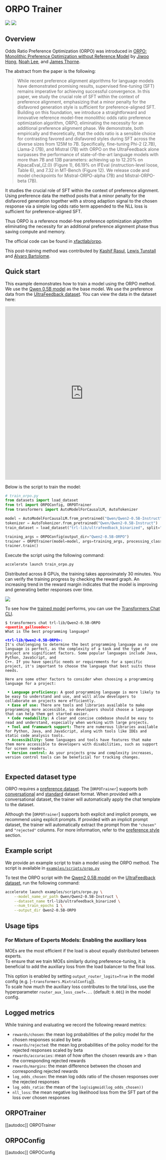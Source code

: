 # ORPO Trainer

[![](https://img.shields.io/badge/All_models-ORPO-blue)](https://huggingface.co/models?other=orpo,trl) [![](https://img.shields.io/badge/smol_course-Chapter_2-yellow)](https://github.com/huggingface/smol-course/tree/main/2_preference_alignment)

## Overview

Odds Ratio Preference Optimization (ORPO) was introduced in [ORPO: Monolithic Preference Optimization without Reference Model](https://huggingface.co/papers/2403.07691) by [Jiwoo Hong](https://huggingface.co/JW17), [Noah Lee](https://huggingface.co/nlee-208), and [James Thorne](https://huggingface.co/j6mes).

The abstract from the paper is the following:

> While recent preference alignment algorithms for language models have demonstrated promising results, supervised fine-tuning (SFT) remains imperative for achieving successful convergence. In this paper, we study the crucial role of SFT within the context of preference alignment, emphasizing that a minor penalty for the disfavored generation style is sufficient for preference-aligned SFT. Building on this foundation, we introduce a straightforward and innovative reference model-free monolithic odds ratio preference optimization algorithm, ORPO, eliminating the necessity for an additional preference alignment phase. We demonstrate, both empirically and theoretically, that the odds ratio is a sensible choice for contrasting favored and disfavored styles during SFT across the diverse sizes from 125M to 7B. Specifically, fine-tuning Phi-2 (2.7B), Llama-2 (7B), and Mistral (7B) with ORPO on the UltraFeedback alone surpasses the performance of state-of-the-art language models with more than 7B and 13B parameters: achieving up to 12.20% on AlpacaEval_{2.0} (Figure 1), 66.19% on IFEval (instruction-level loose, Table 6), and 7.32 in MT-Bench (Figure 12). We release code and model checkpoints for Mistral-ORPO-alpha (7B) and Mistral-ORPO-beta (7B).

It studies the crucial role of SFT within the context of preference alignment. Using preference data the method posits that a minor penalty for the disfavored generation together with a strong adaption signal to the chosen response via a simple log odds ratio term appended to the NLL loss is sufficient for preference-aligned SFT.

Thus ORPO is a reference model-free preference optimization algorithm eliminating the necessity for an additional preference alignment phase thus saving compute and memory.

The official code can be found in [xfactlab/orpo](https://github.com/xfactlab/orpo).

This post-training method was contributed by [Kashif Rasul](https://huggingface.co/kashif), [Lewis Tunstall](https://huggingface.co/lewtun) and [Alvaro Bartolome](https://huggingface.co/alvarobartt).

## Quick start

This example demonstrates how to train a model using the ORPO method. We use the [Qwen 0.5B model](https://huggingface.co/Qwen/Qwen2-0.5B-Instruct) as the base model. We use the preference data from the [UltraFeedback dataset](https://huggingface.co/datasets/openbmb/UltraFeedback). You can view the data in the dataset here:

<iframe
  src="https://huggingface.co/datasets/trl-lib/ultrafeedback_binarized/embed/viewer/default/train?row=0"
  frameborder="0"
  width="100%"
  height="560px"
></iframe>

Below is the script to train the model:

```python
# train_orpo.py
from datasets import load_dataset
from trl import ORPOConfig, ORPOTrainer
from transformers import AutoModelForCausalLM, AutoTokenizer

model = AutoModelForCausalLM.from_pretrained("Qwen/Qwen2-0.5B-Instruct")
tokenizer = AutoTokenizer.from_pretrained("Qwen/Qwen2-0.5B-Instruct")
train_dataset = load_dataset("trl-lib/ultrafeedback_binarized", split="train")

training_args = ORPOConfig(output_dir="Qwen2-0.5B-ORPO")
trainer = ORPOTrainer(model=model, args=training_args, processing_class=tokenizer, train_dataset=train_dataset)
trainer.train()
```

Execute the script using the following command:

```bash
accelerate launch train_orpo.py
```

Distributed across 8 GPUs, the training takes approximately 30 minutes. You can verify the training progress by checking the reward graph. An increasing trend in the reward margin indicates that the model is improving and generating better responses over time.

![](https://huggingface.co/datasets/trl-lib/documentation-images/resolve/main/orpo-qwen2-reward-margin.png)

To see how the [trained model](https://huggingface.co/trl-lib/Qwen2-0.5B-ORPO) performs, you can use the [Transformers Chat CLI](https://huggingface.co/docs/transformers/quicktour#chat-with-text-generation-models).

<pre><code>$ transformers chat trl-lib/Qwen2-0.5B-ORPO
<strong><span style="color: red;">&lt;quentin_gallouedec&gt;:</span></strong>
What is the best programming language?

<strong><span style="color: blue;">&lt;trl-lib/Qwen2-0.5B-ORPO&gt;:</span></strong>
It's challenging to determine the best programming language as no one language is perfect, as the complexity of a task and the type of project are significant factors. Some popular languages include Java, Python, JavaScript, and
C++. If you have specific needs or requirements for a specific project, it's important to choose the language that best suits those needs.                                                                                          

Here are some other factors to consider when choosing a programming language for a project:

 <strong><span style="color: green;">• Language proficiency:</span></strong> A good programming language is more likely to be easy to understand and use, and will allow developers to collaborate on projects more efficiently.                                     
 <strong><span style="color: green;">• Ease of use:</span></strong> There are tools and libraries available to make programming more accessible, so developers should choose a language that can help them get started easier.
 <strong><span style="color: green;">• Code readability:</span></strong> A clear and concise codebase should be easy to read and understand, especially when working with large projects.
 <strong><span style="color: green;">• Tool and framework support:</span></strong> There are numerous libraries available for Python, Java, and JavaScript, along with tools like IDEs and static code analysis tools.
 <strong><span style="color: green;">• Accessibility:</span></strong> Some languages and tools have features that make them more accessible to developers with disabilities, such as support for screen readers.
 <strong><span style="color: green;">• Version control:</span></strong> As your projects grow and complexity increases, version control tools can be beneficial for tracking changes.

</code></pre>

## Expected dataset type

ORPO requires a [preference dataset](dataset_formats#preference). The [`ORPOTrainer`] supports both [conversational](dataset_formats#conversational) and [standard](dataset_formats#standard) dataset format. When provided with a conversational dataset, the trainer will automatically apply the chat template to the dataset.

Although the [`ORPOTrainer`] supports both explicit and implicit prompts, we recommend using explicit prompts. If provided with an implicit prompt dataset, the trainer will automatically extract the prompt from the `"chosen"` and `"rejected"` columns. For more information, refer to the [preference style](dataset_formats#preference) section.

## Example script

We provide an example script to train a model using the ORPO method. The script is available in [`examples/scripts/orpo.py`](https://github.com/huggingface/trl/blob/main/examples/scripts/orpo.py)

To test the ORPO script with the [Qwen2 0.5B model](https://huggingface.co/Qwen/Qwen2-0.5B-Instruct) on the [UltraFeedback dataset](https://huggingface.co/datasets/trl-lib/ultrafeedback_binarized), run the following command:

```bash
accelerate launch examples/scripts/orpo.py \
    --model_name_or_path Qwen/Qwen2-0.5B-Instruct \
    --dataset_name trl-lib/ultrafeedback_binarized \
    --num_train_epochs 1 \
    --output_dir Qwen2-0.5B-ORPO
```

## Usage tips

### For Mixture of Experts Models: Enabling the auxiliary loss

MOEs are the most efficient if the load is about equally distributed between experts.  
To ensure that we train MOEs similarly during preference-tuning, it is beneficial to add the auxiliary loss from the load balancer to the final loss.

This option is enabled by setting `output_router_logits=True` in the model config (e.g. [`~transformers.MixtralConfig`]).  
To scale how much the auxiliary loss contributes to the total loss, use the hyperparameter `router_aux_loss_coef=...` (default: `0.001`) in the model config.

## Logged metrics

While training and evaluating we record the following reward metrics:

- `rewards/chosen`: the mean log probabilities of the policy model for the chosen responses scaled by beta
- `rewards/rejected`: the mean log probabilities of the policy model for the rejected responses scaled by beta
- `rewards/accuracies`: mean of how often the chosen rewards are > than the corresponding rejected rewards
- `rewards/margins`: the mean difference between the chosen and corresponding rejected rewards
- `log_odds_chosen`: the mean log odds ratio of the chosen responses over the rejected responses
- `log_odds_ratio`: the mean of the `log(sigmoid(log_odds_chosen))`
- `nll_loss`: the mean negative log likelihood loss from the SFT part of the loss over chosen responses
 
## ORPOTrainer

[[autodoc]] ORPOTrainer

## ORPOConfig

[[autodoc]] ORPOConfig
